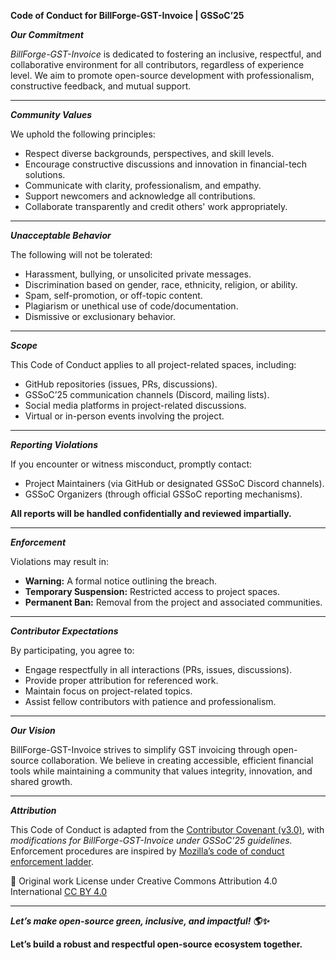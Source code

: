 **Code of Conduct for BillForge-GST-Invoice | GSSoC’25**

***Our Commitment***

*BillForge-GST-Invoice* is dedicated to fostering an inclusive, respectful, and collaborative environment for all contributors, regardless of experience level. We aim to promote open-source development with professionalism, constructive feedback, and mutual support.

---

***Community Values***

We uphold the following principles:
- Respect diverse backgrounds, perspectives, and skill levels.
- Encourage constructive discussions and innovation in financial-tech solutions.
- Communicate with clarity, professionalism, and empathy.
- Support newcomers and acknowledge all contributions.
- Collaborate transparently and credit others' work appropriately.

---

***Unacceptable Behavior***

The following will not be tolerated:
- Harassment, bullying, or unsolicited private messages.
- Discrimination based on gender, race, ethnicity, religion, or ability.
- Spam, self-promotion, or off-topic content.
- Plagiarism or unethical use of code/documentation.
- Dismissive or exclusionary behavior.

---

***Scope***

This Code of Conduct applies to all project-related spaces, including:
- GitHub repositories (issues, PRs, discussions).
- GSSoC’25 communication channels (Discord, mailing lists).
- Social media platforms in project-related discussions.
- Virtual or in-person events involving the project.

---

***Reporting Violations***

If you encounter or witness misconduct, promptly contact:
- Project Maintainers (via GitHub or designated GSSoC Discord channels).
- GSSoC Organizers (through official GSSoC reporting mechanisms).

**All reports will be handled confidentially and reviewed impartially.**

---

***Enforcement***

Violations may result in:
- **Warning:** A formal notice outlining the breach.
- **Temporary Suspension:** Restricted access to project spaces.
- **Permanent Ban:** Removal from the project and associated communities.

---

***Contributor Expectations***

By participating, you agree to:
- Engage respectfully in all interactions (PRs, issues, discussions).
- Provide proper attribution for referenced work.
- Maintain focus on project-related topics.
- Assist fellow contributors with patience and professionalism.

---

***Our Vision***

BillForge-GST-Invoice strives to simplify GST invoicing through open-source collaboration. We believe in creating accessible, efficient financial tools while maintaining a community that values integrity, innovation, and shared growth.

---

***Attribution***

This Code of Conduct is adapted from the [Contributor Covenant (v3.0)](https://www.contributor-covenant.org/version/3/0/code_of_conduct/), with *modifications for BillForge-GST-Invoice under GSSoC’25 guidelines.* Enforcement procedures are inspired by [Mozilla’s code of conduct enforcement ladder](https://github.com/mozilla/diversity).

📌 Original work License under Creative Commons Attribution 4.0 International [CC BY 4.0](https://creativecommons.org/licenses/by/4.0/)

---

***Let’s make open-source green, inclusive, and impactful! 🌎✨***

**Let’s build a robust and respectful open-source ecosystem together.**